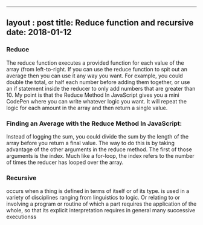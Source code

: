 
--- 
layout : post 
title: Reduce function and recursive
date: 2018-01-12
---

### Reduce

The reduce function  executes a provided function for each value of the array (from left-to-right. If you can use the reduce function to spit out an average then you can use it any way you want.
For example, you could double the total, or half each number before adding them together, or use an if statement inside the reducer to only add numbers that are greater than 10. My point is that the Reduce Method In JavaScript​ gives you a mini CodePen where you can write whatever logic you want. It will repeat the logic for each amount in the array and then return a single value.

### Finding an Average with the Reduce Method In JavaScript​: 

Instead of logging the sum, you could divide the sum by the length of the array before you return a final value. The way to do this is by taking advantage of the other arguments in the reduce method.   The first of those arguments is the index.  Much like a for-loop, the index refers to the number of times the reducer has looped over the array.

###  Recursive

occurs when a thing is defined in terms of itself or of its type. is used in a variety of disciplines ranging from linguistics to logic. Or relating to or involving a program or routine of which a part requires the application of the whole, so that its explicit interpretation requires in general many successive executionss
